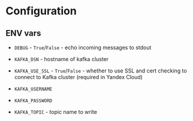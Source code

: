 # Configuration

## ENV vars

* `DEBUG` - `True`/`False` - echo incoming messages to stdout

* `KAFKA_DSN` - hostname of kafka cluster
* `KAFKA_USE_SSL` - `True`/`False` - whether to use SSL and cert checking to
  connect to Kafka cluster (required in Yandex Cloud)
* `KAFKA_USERNAME`
* `KAFKA_PASSWORD`

* `KAFKA_TOPIC` - topic name to write
